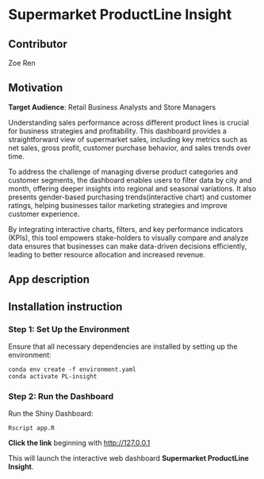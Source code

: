 # Supermarket ProductLine Insight

## Contributor

Zoe Ren

## Motivation

**Target Audience**: Retail Business Analysts and Store Managers

Understanding sales performance across different product lines is crucial for business strategies and profitability. This dashboard provides a straightforward view of supermarket sales, including key metrics such as net sales, gross profit, customer purchase behavior, and sales trends over time.

To address the challenge of managing diverse product categories and customer segments, the dashboard enables users to filter data by city and month, offering deeper insights into regional and seasonal variations. It also presents gender-based purchasing trends(interactive chart) and customer ratings, helping businesses tailor marketing strategies and improve customer experience.

By integrating interactive charts, filters, and key performance indicators (KPIs), this tool empowers stake-holders to visually compare and analyze data ensures that businesses can make data-driven decisions efficiently, leading to better resource allocation and increased revenue.

## App description

## Installation instruction

### Step 1: Set Up the Environment

Ensure that all necessary dependencies are installed by setting up the environment:

```{bash}
conda env create -f environment.yaml
conda activate PL-insight
```

### Step 2: Run the Dashboard

Run the Shiny Dashboard:

```{bash}
Rscript app.R
```

**Click the link** beginning with http://127.0.0.1

This will launch the interactive web dashboard **Supermarket ProductLine Insight**.

